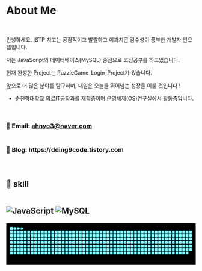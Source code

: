 # About Me
 
<br />

 안녕하세요. ISTP 치고는 공감적이고 발랄하고 이과치곤 감수성이 풍부한 개발자 안요셉입니다.
<br />

 저는 JavaScript와 데이터베이스(MySQL) 중점으로 코딩공부를 하고있습니다.
<br />

 현재 완성한 Project는 PuzzleGame_Login_Project가 있습니다. 
<br />

 앞으로 더 많은 분야를 탐구하며, 내일은 오늘을 뛰어넘는 성장을 이룰 것입니다 !
<br />

- 순천향대학교 의료IT공학과를 재학중이며 운영체제(OS)연구실에서 활동중입니다.
<br />

<h3>

 
 📧 Email: <a href="ahnyo3@naver.com">ahnyo3@naver.com
 <br />
  <br />
 
 
<h3>📜 Blog: https://dding9code.tistory.com
 <br />
 
 
  <br />
 
 
 <br />
<h2> 🔨 skill
  <br />
 
  <br /><img src="https://img.shields.io/static/v1?label=JavaScript&message=java&color=yellow&logo=javascript&logoColor=white&style=flat" alt="JavaScript">
  <img src="https://img.shields.io/static/v1?label=MySQL&message=DB&color=blue&logo=mysql&logoColor=white&style=flat" alt="MySQL">

<picture>
  <source
    media="(prefers-color-scheme: light)"
    srcset="
      https://raw.githubusercontent.com/platane/snk/output/github-contribution-grid-snake-light.svg
    "
  />
  <source
    media="(prefers-color-scheme: dark)"
    srcset="
      https://raw.githubusercontent.com/platane/snk/output/github-contribution-grid-snake.svg
    "
  />
  <img
    alt="github contribution grid snake animation"
    src="https://raw.githubusercontent.com/platane/snk/output/github-contribution-grid-snake.svg"
    style="filter: invert(100%) sepia(100%) saturate(10) hue-rotate(150deg);"
  />
</picture>


